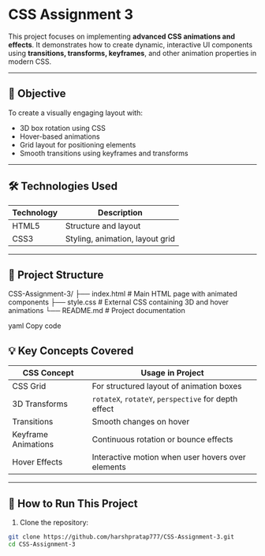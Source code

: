 # CSS Assignment 3

This project focuses on implementing **advanced CSS animations and effects**. It demonstrates how to create dynamic, interactive UI components using **transitions, transforms, keyframes**, and other animation properties in modern CSS.

---

## 📘 Objective

To create a visually engaging layout with:
- 3D box rotation using CSS
- Hover-based animations
- Grid layout for positioning elements
- Smooth transitions using keyframes and transforms

---

## 🛠️ Technologies Used

| Technology | Description              |
|------------|--------------------------|
| HTML5      | Structure and layout     |
| CSS3       | Styling, animation, layout grid |

---

## 📁 Project Structure
CSS-Assignment-3/
├── index.html # Main HTML page with animated components
├── style.css # External CSS containing 3D and hover animations
└── README.md # Project documentation

yaml
Copy code

## 💡 Key Concepts Covered

| CSS Concept         | Usage in Project |
|---------------------|------------------|
| CSS Grid            | For structured layout of animation boxes |
| 3D Transforms       | `rotateX`, `rotateY`, `perspective` for depth effect |
| Transitions         | Smooth changes on hover |
| Keyframe Animations | Continuous rotation or bounce effects |
| Hover Effects       | Interactive motion when user hovers over elements |

---

## 🚀 How to Run This Project

1. Clone the repository:

```bash
git clone https://github.com/harshpratap777/CSS-Assignment-3.git
cd CSS-Assignment-3

